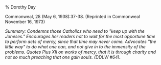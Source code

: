 % Dorothy Day

Commonweal, 28 (May 6, 1938):37-38. (Reprinted in Commonweal November
16, 1973)

*Summary: Condemns those Catholics who need to "keep up with the
Joneses." Encourages her readers not to wait for the most opportune time
to perform acts of mercy, since that time may never come. Advocates "the
little way" to do what one can, and not give in to the immensity of the
problems. Quotes Pius XII on works of mercy, that it is through charity
and not so much preaching that one gain souls. (DDLW \#64).*


